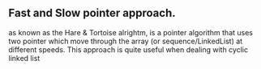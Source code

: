 
## Fast and Slow pointer approach. 

as known as the Hare & Tortoise alrightm, is a pointer algorithm that uses
two pointer which move through the array (or sequence/LinkedList) at 
different speeds. This approach is quite useful when dealing with cyclic linked list
